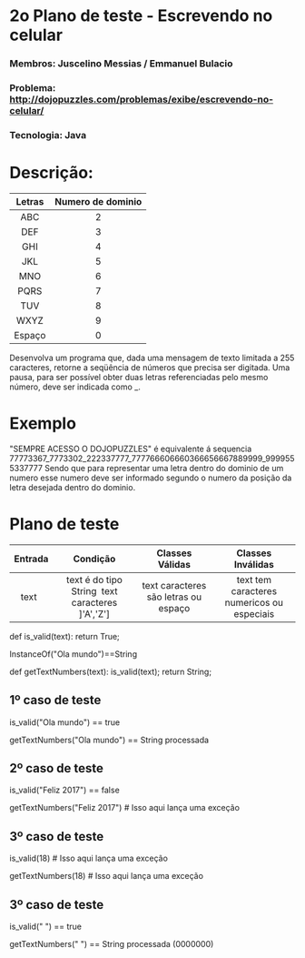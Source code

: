 # 2o Plano de teste - Escrevendo no celular
### Membros: Juscelino Messias / Emmanuel Bulacio
### Problema: http://dojopuzzles.com/problemas/exibe/escrevendo-no-celular/
### Tecnologia: Java

# Descrição:
Letras | Numero de dominio
:-----: | :------:
ABC    |  2 
DEF    |  3 
GHI    |  4 
JKL    |  5 
MNO    |  6 
PQRS    |  7 
TUV    |  8 
WXYZ   |  9 
Espaço | 0 

Desenvolva um programa que, dada uma mensagem de texto limitada a 255 caracteres, retorne a seqüência de números que precisa ser digitada. Uma pausa, para ser possível obter duas letras referenciadas pelo mesmo número, deve ser indicada como _.

# Exemplo
"SEMPRE ACESSO O DOJOPUZZLES" é equivalente á sequencia 77773367_7773302_222337777_777766606660366656667889999_9999555337777
Sendo que para representar uma letra dentro do dominio de um numero esse numero deve ser informado segundo o numero da posição da letra desejada dentro do dominio.


# Plano de teste

Entrada | Condição | Classes Válidas | Classes Inválidas
:-----: | :------: | :-------------: | :---------------:
  text  | text é do tipo String  text caracteres ]'A','Z']  | text caracteres são letras ou espaço | text tem caracteres numericos ou especiais 
  
def is_valid(text):
  return True;
  
 InstanceOf("Ola mundo")==String
 
 def getTextNumbers(text):
    is_valid(text);
    return String;

## 1º caso de teste

is_valid("Ola mundo") == true

getTextNumbers("Ola mundo") == String processada

## 2º caso de teste
is_valid("Feliz 2017") == false

getTextNumbers("Feliz 2017")  # Isso aqui lança uma exceção

## 3º caso de teste
 is_valid(18)  # Isso aqui lança uma exceção
 
 getTextNumbers(18)  # Isso aqui lança uma exceção

## 3º caso de teste
is_valid("       ") == true

getTextNumbers("       ") == String processada (0000000)

